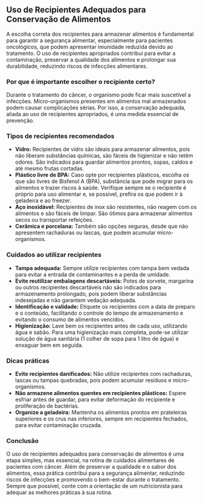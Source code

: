 ## Uso de Recipientes Adequados para Conservação de Alimentos

A escolha correta dos recipientes para armazenar alimentos é fundamental para garantir a segurança alimentar, especialmente para pacientes oncológicos, que podem apresentar imunidade reduzida devido ao tratamento. O uso de recipientes apropriados contribui para evitar a contaminação, preservar a qualidade dos alimentos e prolongar sua durabilidade, reduzindo riscos de infecções alimentares.

### Por que é importante escolher o recipiente certo?

Durante o tratamento do câncer, o organismo pode ficar mais suscetível a infecções. Micro-organismos presentes em alimentos mal armazenados podem causar complicações sérias. Por isso, a conservação adequada, aliada ao uso de recipientes apropriados, é uma medida essencial de prevenção.

### Tipos de recipientes recomendados

- **Vidro:** Recipientes de vidro são ideais para armazenar alimentos, pois não liberam substâncias químicas, são fáceis de higienizar e não retêm odores. São indicados para guardar alimentos prontos, sopas, caldos e até mesmo frutas cortadas.
- **Plástico livre de BPA:** Caso opte por recipientes plásticos, escolha os que são livres de Bisfenol A (BPA), substância que pode migrar para os alimentos e trazer riscos à saúde. Verifique sempre se o recipiente é próprio para uso alimentar e, se possível, prefira os que podem ir à geladeira e ao freezer.
- **Aço inoxidável:** Recipientes de inox são resistentes, não reagem com os alimentos e são fáceis de limpar. São ótimos para armazenar alimentos secos ou transportar refeições.
- **Cerâmica e porcelana:** Também são opções seguras, desde que não apresentem rachaduras ou lascas, que podem acumular micro-organismos.

### Cuidados ao utilizar recipientes

- **Tampa adequada:** Sempre utilize recipientes com tampa bem vedada para evitar a entrada de contaminantes e a perda de umidade.
- **Evite reutilizar embalagens descartáveis:** Potes de sorvete, margarina ou outros recipientes descartáveis não são indicados para armazenamento prolongado, pois podem liberar substâncias indesejadas e não garantem vedação adequada.
- **Identificação e validade:** Etiquete os recipientes com a data de preparo e o conteúdo, facilitando o controle do tempo de armazenamento e evitando o consumo de alimentos vencidos.
- **Higienização:** Lave bem os recipientes antes de cada uso, utilizando água e sabão. Para uma higienização mais completa, pode-se utilizar solução de água sanitária (1 colher de sopa para 1 litro de água) e enxaguar bem em seguida.

### Dicas práticas

- **Evite recipientes danificados:** Não utilize recipientes com rachaduras, lascas ou tampas quebradas, pois podem acumular resíduos e micro-organismos.
- **Não armazene alimentos quentes em recipientes plásticos:** Espere esfriar antes de guardar, para evitar deformação do recipiente e proliferação de bactérias.
- **Organize a geladeira:** Mantenha os alimentos prontos em prateleiras superiores e os crus nas inferiores, sempre em recipientes fechados, para evitar contaminação cruzada.

### Conclusão

O uso de recipientes adequados para conservação de alimentos é uma etapa simples, mas essencial, na rotina de cuidados alimentares de pacientes com câncer. Além de preservar a qualidade e o sabor dos alimentos, essa prática contribui para a segurança alimentar, reduzindo riscos de infecções e promovendo o bem-estar durante o tratamento. Sempre que possível, conte com a orientação de um nutricionista para adequar as melhores práticas à sua rotina.